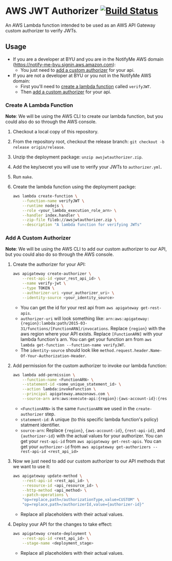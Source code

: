 # AWS JWT Authorizer [![Build Status](https://circleci.com/gh/byu-oit-appdev/aws-jwt-auth.svg?style=shield)](https://circleci.com/gh/byu-oit-appdev/aws-jwt-auth)

An AWS Lambda function intended to be used as an AWS API Gateway custom authorizer to verify JWTs.

## Usage

- If you are a developer at BYU and you are in the NotifyMe AWS domain (https://notify-me-byu.signin.aws.amazon.com):
    + You just need to [add a custom authorizer](#add-a-custom-authorizer) for your api.
- If you are not a developer at BYU or you not in the NotifyMe AWS domain:
    + First you'll need to [create a lambda function](#create-a-lambda-function) called `verifyJWT`.
    + Then [add a custom authorizer](#add-a-custom-authorizer) for your api.

### Create A Lambda Function

**Note**: We will be using the AWS CLI to create our lambda function, but you could also do so through the AWS console.

1. Checkout a local copy of this repository.
2. From the repository root, checkout the release branch: `git checkout -b release origin/release`.
3. Unzip the deployment package: `unzip awsjwtauthorizer.zip`.
4. Add the key/secret you will use to verify your JWTs to `authorizer.yml`.
5. Run `make`.
6. Create the lambda function using the deployment packge:

    ```bash
    aws lambda create-function \
        --function-name verifyJWT \
        --runtime nodejs \
        --role <your_lambda_execution_role_arn> \
        --handler index.handler \
        --zip-file fileb://awsjwtauthorizer.zip \
        --description "A lambda function for verifying JWTs"
    ```

### Add A Custom Authorizer

**Note**: We will be using the AWS CLI to add our custom authorizer to our API, but you could also do so through the AWS console.

1. Create the authorizer for your API:

    ```bash
    aws apigateway create-authorizer \
        --rest-api-id <your_rest_api_id> \
        --name verify-jwt \
        --type TOKEN \
        --authorizer-uri <your_authorizer_uri> \
        --identity-source <your_identity_source>
    ```

    + You can get the id for your rest api from `aws apigateway get-rest-apis`.
    + `authorizer-uri` will look something like: `arn:aws:apigateway:{region}:lambda:path/2015-03-31/functions/[FunctionARN]/invocations`. Replace `{region}` with the aws region where your API exists. Replace `[FunctionARN]` with your lambda function's arn. You can get your function arn from `aws lambda get-function --function-name verifyJWT`.
    + The `identity-source` should look like `method.request.header.Name-Of-Your-Authorization-Header`.

2. Add permission for the custom authorizer to invoke our lambda function:

    ```bash
    aws lambda add-permission \
        --function-name <FunctionARN> \
        --statement-id <some_unique_statement_id> \
        --action lambda:invokeFunction \
        --principal apigateway.amazonaws.com \
        --source-arn arn:aws:execute-api:{region}:{aws-account-id}:{rest-api-id}/authorizers/{authorizer-id}
    ```

    + `<FunctionARN>` is the same `FunctionARN` we used in the `create-authorizer` step.
    + `statement-id`: A unique (to this specific lambda function's policy) statment identifier.
    + `source-arn`: Replace `{region}`, `{aws-account-id}`, `{rest-api-id}`, and `{authorizer-id}` with the actual values for your authorizer. You can get your `rest-api-id` from `aws apigateway get-rest-apis`. You can get your `authorizer-id` from `aws apigateway get-authorizers --rest-api-id <rest_api_id>`

3. Now we just need to add our custom authorizer to our API methods that we want to use it:

    ```bash
    aws apigateway update-method \
        --rest-api-id <rest_api_id> \
        --resource-id <api_resource_id> \
        --http-method <api_method> \
        --patch-operations \
        "op=replace,path=/authorizationType,value=CUSTOM" \
        "op=replace,path=/authorizerId,value={authorizer-id}"
    ```

    + Replace all placeholders with their actual values.

4. Deploy your API for the changes to take effect:

    ```bash
    aws apigateway create-deployment \
        --rest-api-id <rest_api_id> \
        --stage-name <deployment_stage>
    ```

    + Replace all placeholders with their actual values.
